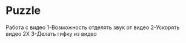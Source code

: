 # Puzzle

Работа с видео </n>
1-Возможность отделять звук от видео</n>
2-Ускорять видео 2Х</n>
3-Делать гифку из видео</n>
